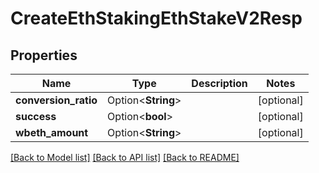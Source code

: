 # CreateEthStakingEthStakeV2Resp

## Properties

Name | Type | Description | Notes
------------ | ------------- | ------------- | -------------
**conversion_ratio** | Option<**String**> |  | [optional]
**success** | Option<**bool**> |  | [optional]
**wbeth_amount** | Option<**String**> |  | [optional]

[[Back to Model list]](../README.md#documentation-for-models) [[Back to API list]](../README.md#documentation-for-api-endpoints) [[Back to README]](../README.md)


